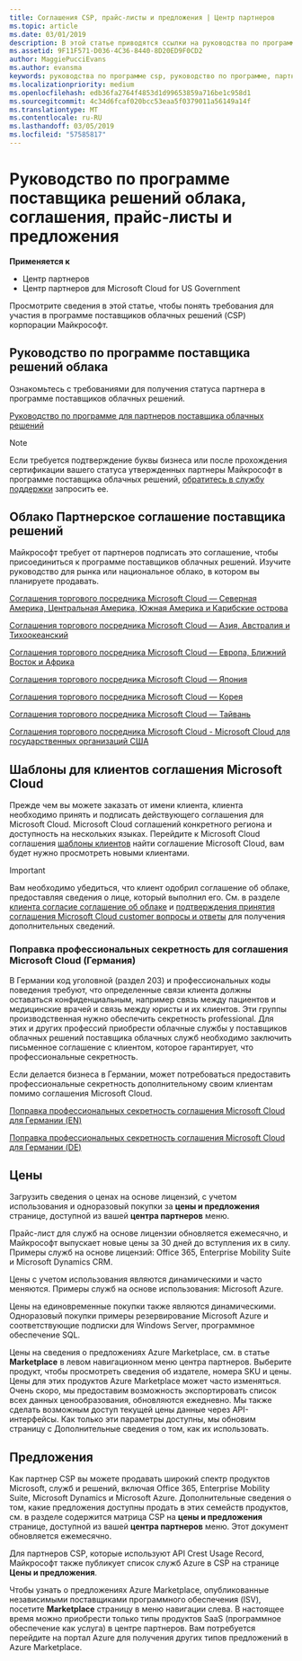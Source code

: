 ```yaml
---
title: Соглашения CSP, прайс-листы и предложения | Центр партнеров
ms.topic: article
ms.date: 03/01/2019
description: В этой статье приводятся ссылки на руководства по программе поставщиков облачных решений, соглашения партнеров, соглашения клиентов, прайс-листы и предложения.
ms.assetid: 9F11F571-D036-4C36-8440-8D20ED9F0CD2
author: MaggiePucciEvans
ms.author: evansma
keywords: руководства по программе csp, руководство по программе, партнерские соглашения, соглашение с клиентом, прейскуранты, предложения
ms.localizationpriority: medium
ms.openlocfilehash: edb36fa2764f4853d1d99653859a716be1c958d1
ms.sourcegitcommit: 4c34d6fcaf020bcc53eaa5f0379011a56149a14f
ms.translationtype: MT
ms.contentlocale: ru-RU
ms.lasthandoff: 03/05/2019
ms.locfileid: "57585817"
---
```

# <a name="cloud-solution-provider-program-guide-agreements-price-lists-and-offers"></a>Руководство по программе поставщика решений облака, соглашения, прайс-листы и предложения

**Применяется к**

-  Центр партнеров
-  Центр партнеров для Microsoft Cloud for US Government


Просмотрите сведения в этой статье, чтобы понять требования для участия в программе поставщиков облачных решений (CSP) корпорации Майкрософт. 

## <a name="cloud-solution-provider-program-guide"></a>Руководство по программе поставщика решений облака

Ознакомьтесь с требованиями для получения статуса партнера в программе поставщиков облачных решений.

[Руководство по программе для партнеров поставщика облачных решений](https://go.microsoft.com/fwlink/p/?LinkId=617100)

>[!Note]
>Если требуется подтверждение буквы бизнеса или после прохождения сертификации вашего статуса утвержденных партнеры Майкрософт в программе поставщика облачных решений, [обратитесь в службу поддержки](https://partner.microsoft.com/pcv/servicerequests/create) запросить ее.

## <a name="cloud-solution-provider-partner-agreement"></a>Облако Партнерское соглашение поставщика решений

Майкрософт требует от партнеров подписать это соглашение, чтобы присоединиться к программе поставщиков облачных решений. Изучите руководство для рынка или национальное облако, в котором вы планируете продавать.

[Соглашения торгового посредника Microsoft Cloud — Северная Америка, Центральная Америка, Южная Америка и Карибские острова](https://download.microsoft.com/download/2/C/8/2C8CAC17-FCE7-4F51-9556-4D77C7022DF5/MCRA2018_AOC_ENG_Sep2018_CR.pdf)

[Соглашения торгового посредника Microsoft Cloud — Азия, Австралия и Тихоокеанский](https://download.microsoft.com/download/2/C/8/2C8CAC17-FCE7-4F51-9556-4D77C7022DF5/MCRA2018_APOC_ENG_Mar2019_CR.pdf)

[Соглашения торгового посредника Microsoft Cloud — Европа, Ближний Восток и Африка](https://download.microsoft.com/download/2/C/8/2C8CAC17-FCE7-4F51-9556-4D77C7022DF5/MCRA2018_EOC_ENG_Sep2018_CR.pdf)

[Соглашения торгового посредника Microsoft Cloud — Япония](https://download.microsoft.com/download/2/C/8/2C8CAC17-FCE7-4F51-9556-4D77C7022DF5/MCRA2018_JPN_ENG_Sep2018_CR.pdf)

[Соглашения торгового посредника Microsoft Cloud — Корея](https://download.microsoft.com/download/2/C/8/2C8CAC17-FCE7-4F51-9556-4D77C7022DF5/MCRA2018_KOR_ENG_Sep2018_CR.pdf)

[Соглашения торгового посредника Microsoft Cloud — Тайвань](https://download.microsoft.com/download/2/C/8/2C8CAC17-FCE7-4F51-9556-4D77C7022DF5/MCRA2018_TAI_ENG_Sep2018_CR.pdf)

[Соглашения торгового посредника Microsoft Cloud - Microsoft Cloud для государственных организаций США](https://download.microsoft.com/download/2/C/8/2C8CAC17-FCE7-4F51-9556-4D77C7022DF5/MCRA2018_AOC_USGCC_ENG_Feb2019_CR.pdf)

## <a name="microsoft-cloud-agreement-customer-templates"></a>Шаблоны для клиентов соглашения Microsoft Cloud

Прежде чем вы можете заказать от имени клиента, клиента необходимо принять и подписать действующего соглашения для Microsoft Cloud. Microsoft Cloud соглашений конкретного региона и доступность на нескольких языках. Перейдите к Microsoft Cloud соглашения [шаблоны клиентов](agreements.md) найти соглашение Microsoft Cloud, вам будет нужно просмотреть новыми клиентами.

>[!IMPORTANT]
>Вам необходимо убедиться, что клиент одобрил соглашение об облаке, предоставляя сведения о лице, который выполнил его. См. в разделе [клиента согласие соглашение об облаке](confirm-consent.md) и [подтверждения принятия соглашения Microsoft Cloud customer вопросы и ответы](confirm-consent-faq.md) для получения дополнительных сведений.

### <a name="professional-secrecy-amendment-to-the-microsoft-cloud-agreement-germany"></a>Поправка профессиональных секретность для соглашения Microsoft Cloud (Германия)

В Германии код уголовной (раздел 203) и профессиональных коды поведения требуют, что определенные связи клиента должны оставаться конфиденциальным, например связь между пациентов и медицинские врачей и связь между юристы и их клиентов. Эти группы производственная нужно обеспечить секретность professional. Для этих и других профессий приобрести облачные службы у поставщиков облачных решений поставщика облачных служб необходимо заключить письменное соглашение с клиентом, которое гарантирует, что профессиональные секретность. 

Если делается бизнеса в Германии, может потребоваться предоставить профессиональные секретность дополнительному своим клиентам помимо соглашения Microsoft Cloud.

[Поправка профессиональных секретность соглашения Microsoft Cloud для Германии (EN)](https://go.microsoft.com/fwlink/?linkid=2030827&clcid=0x409)

[Поправка профессиональных секретность соглашения Microsoft Cloud для Германии (DE)](https://go.microsoft.com/fwlink/?linkid=2030827&clcid=0x407)


## <a name="pricing"></a>Цены


Загрузить сведения о ценах на основе лицензий, с учетом использования и одноразовый покупки за **цены и предложения** странице, доступной из вашей **центра партнеров** меню. 

Прайс-лист для служб на основе лицензии обновляется ежемесячно, и Майкрософт выпускает новые цены за 30 дней до вступления их в силу. Примеры служб на основе лицензий: Office 365, Enterprise Mobility Suite и Microsoft Dynamics CRM. 

Цены с учетом использования являются динамическими и часто меняются. Примеры служб на основе использования: Microsoft Azure.

Цены на единовременные покупки также являются динамическими. Одноразовый покупки примеры резервирование Microsoft Azure и соответствующие подписки для Windows Server, программное обеспечение SQL. 

Цены на сведения о предложениях Azure Marketplace, см. в статье **Marketplace** в левом навигационном меню центра партнеров. Выберите продукт, чтобы просмотреть сведения об издателе, номера SKU и цены. Цены для этих продуктов Azure Marketplace может часто изменяться. Очень скоро, мы предоставим возможность экспортировать список всех данных ценообразования, обновляются ежедневно. Мы также сделать возможным доступ текущей цены данные через API-интерфейсы. Как только эти параметры доступны, мы обновим страницу с Дополнительные сведения о том, как их использовать.

## <a name="offers"></a>Предложения


Как партнер CSP вы можете продавать широкий спектр продуктов Microsoft, служб и решений, включая Office 365, Enterprise Mobility Suite, Microsoft Dynamics и Microsoft Azure. Дополнительные сведения о том, какие предложения доступны продать в этих семейств продуктов, см. в разделе содержится матрица CSP на **цены и предложения** странице, доступной из вашей **центра партнеров** меню. Этот документ обновляется ежемесячно.

Для партнеров CSP, которые используют API Crest Usage Record, Майкрософт также публикует список служб Azure в CSP на странице **Цены и предложения**.

Чтобы узнать о предложениях Azure Marketplace, опубликованные независимыми поставщиками программного обеспечения (ISV), посетите **Marketplace** страницу в меню навигации слева. В настоящее время можно приобрести только типы продуктов SaaS (программное обеспечение как услуга) в центре партнеров. Вам потребуется перейдите на портал Azure для получения других типов предложений в Azure Marketplace.


